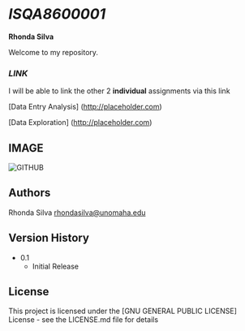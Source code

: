 # _ISQA8600001_

 **Rhonda Silva**
 
Welcome to my repository.

### _LINK_

I will be able to link the other 2 **individual** assignments via this link

[Data Entry Analysis] (http://placeholder.com)

 [Data Exploration] (http://placeholder.com)

## **IMAGE** 

![GITHUB](https://images.app.goo.gl/ei88n7zvoto8DoxP9)
 


## Authors

Rhonda Silva rhondasilva@unomaha.edu


## Version History

* 0.1
    * Initial Release

## License

This project is licensed under the [GNU GENERAL PUBLIC LICENSE] License - see the LICENSE.md file for details
